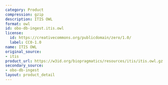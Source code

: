 ```yaml
---
category: Product
compression: gzip
description: ITIS OWL
format: owl
id: obo-db-ingest.itis.owl
license:
  id: https://creativecommons.org/publicdomain/zero/1.0/
  label: CC0-1.0
name: ITIS OWL
original_source:
- itis
product_url: https://w3id.org/biopragmatics/resources/itis/itis.owl.gz
secondary_source:
- obo-db-ingest
layout: product_detail
---
```

